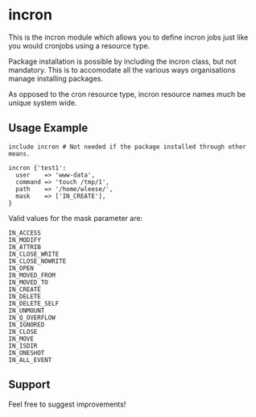 incron
======

This is the incron module which allows you to define incron jobs just like you would cronjobs
using a resource type.

Package installation is possible by including the incron class, but not mandatory. This is to
accomodate all the various ways organisations manage installing packages.

As opposed to the cron resource type, incron resource names much be unique system wide.

Usage Example
-------------

    include incron # Not needed if the package installed through other means.

    incron {'test1':
      user    => 'www-data',
      command => 'touch /tmp/1',
      path    => '/home/wleese/',
      mask    => ['IN_CREATE'],
    }

Valid values for the mask parameter are:

    IN_ACCESS
    IN_MODIFY
    IN_ATTRIB
    IN_CLOSE_WRITE
    IN_CLOSE_NOWRITE
    IN_OPEN
    IN_MOVED_FROM
    IN_MOVED_TO
    IN_CREATE
    IN_DELETE
    IN_DELETE_SELF
    IN_UNMOUNT
    IN_Q_OVERFLOW
    IN_IGNORED
    IN_CLOSE
    IN_MOVE
    IN_ISDIR
    IN_ONESHOT
    IN_ALL_EVENT

Support
-------

Feel free to suggest improvements!
